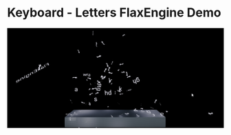# Keyboard - Letters FlaxEngine Demo

[![Video of the demo](./Picture.png)](https://youtu.be/lUtrNCQYQy4)

